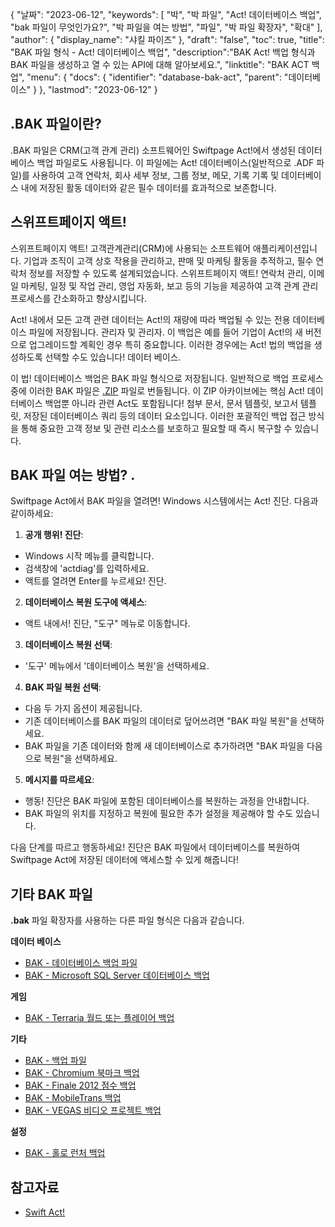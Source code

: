 {
"날짜": "2023-06-12",
  "keywords": [
"박",
"박 파일",
"Act! 데이터베이스 백업",
"bak 파일이 무엇인가요?",
"박 파일을 여는 방법",
"파일",
"박 파일 확장자",
"확대"
],
  "author": {
"display_name": "샤킬 파이즈"
},
"draft": "false",
"toc": true,
"title": "BAK 파일 형식 - Act! 데이터베이스 백업",
  "description":"BAK Act! 백업 형식과 BAK 파일을 생성하고 열 수 있는 API에 대해 알아보세요.",
"linktitle": "BAK ACT 백업",
  "menu": {
    "docs": {
      "identifier": "database-bak-act",
"parent": "데이터베이스"
}
},
"lastmod": "2023-06-12"
}

## .BAK 파일이란?

.BAK 파일은 CRM(고객 관계 관리) 소프트웨어인 Swiftpage Act!에서 생성된 데이터베이스 백업 파일로도 사용됩니다. 이 파일에는 Act! 데이터베이스(일반적으로 .ADF 파일)를 사용하여 고객 연락처, 회사 세부 정보, 그룹 정보, 메모, 기록 기록 및 데이터베이스 내에 저장된 활동 데이터와 같은 필수 데이터를 효과적으로 보존합니다.

## 스위프트페이지 액트!

스위프트페이지 액트! 고객관계관리(CRM)에 사용되는 소프트웨어 애플리케이션입니다. 기업과 조직이 고객 상호 작용을 관리하고, 판매 및 마케팅 활동을 추적하고, 필수 연락처 정보를 저장할 수 있도록 설계되었습니다. 스위프트페이지 액트! 연락처 관리, 이메일 마케팅, 일정 및 작업 관리, 영업 자동화, 보고 등의 기능을 제공하여 고객 관계 관리 프로세스를 간소화하고 향상시킵니다.

Act! 내에서 모든 고객 관련 데이터는 Act!의 재량에 따라 백업될 수 있는 전용 데이터베이스 파일에 저장됩니다. 관리자 및 관리자. 이 백업은 예를 들어 기업이 Act!의 새 버전으로 업그레이드할 계획인 경우 특히 중요합니다. 이러한 경우에는 Act! 법의 백업을 생성하도록 선택할 수도 있습니다! 데이터 베이스.

이 법! 데이터베이스 백업은 BAK 파일 형식으로 저장됩니다. 일반적으로 백업 프로세스 중에 이러한 BAK 파일은 [.ZIP](/ko/compression/zip/) 파일로 번들됩니다. 이 ZIP 아카이브에는 핵심 Act! 데이터베이스 백업뿐 아니라 관련 Act도 포함됩니다! 첨부 문서, 문서 템플릿, 보고서 템플릿, 저장된 데이터베이스 쿼리 등의 데이터 요소입니다. 이러한 포괄적인 백업 접근 방식을 통해 중요한 고객 정보 및 관련 리소스를 보호하고 필요할 때 즉시 복구할 수 있습니다.

## BAK 파일 여는 방법? .

Swiftpage Act에서 BAK 파일을 열려면! Windows 시스템에서는 Act! 진단. 다음과 같이하세요:

1. **공개 행위! 진단**:
- Windows 시작 메뉴를 클릭합니다.
- 검색창에 'actdiag'를 입력하세요.
- 액트를 열려면 Enter를 누르세요! 진단.

2. **데이터베이스 복원 도구에 액세스**:
- 액트 내에서! 진단, "도구" 메뉴로 이동합니다.

3. **데이터베이스 복원 선택**:
- '도구' 메뉴에서 '데이터베이스 복원'을 선택하세요.

4. **BAK 파일 복원 선택**:
- 다음 두 가지 옵션이 제공됩니다.
- 기존 데이터베이스를 BAK 파일의 데이터로 덮어쓰려면 "BAK 파일 복원"을 선택하세요.
- BAK 파일을 기존 데이터와 함께 새 데이터베이스로 추가하려면 "BAK 파일을 다음으로 복원"을 선택하세요.

5. **메시지를 따르세요**:
- 행동! 진단은 BAK 파일에 포함된 데이터베이스를 복원하는 과정을 안내합니다.
- BAK 파일의 위치를 지정하고 복원에 필요한 추가 설정을 제공해야 할 수도 있습니다.

다음 단계를 따르고 행동하세요! 진단은 BAK 파일에서 데이터베이스를 복원하여 Swiftpage Act에 저장된 데이터에 액세스할 수 있게 해줍니다!

## 기타 BAK 파일

**.bak** 파일 확장자를 사용하는 다른 파일 형식은 다음과 같습니다.

**데이터 베이스**
- [BAK - 데이터베이스 백업 파일](/ko/database/bak/)
- [BAK - Microsoft SQL Server 데이터베이스 백업](/ko/database/bak-sqlserver/)

**게임**
- [BAK - Terraria 월드 또는 플레이어 백업](/ko/game/bak-terraria/)

**기타**
- [BAK - 백업 파일](/ko/misc/bak-backup/)
- [BAK - Chromium 북마크 백업](/ko/misc/bak-chromium/)
- [BAK - Finale 2012 점수 백업](/ko/misc/bak-finale/)
- [BAK - MobileTrans 백업](/ko/misc/bak-mobiletrans/)
- [BAK - VEGAS 비디오 프로젝트 백업](/ko/misc/bak-vegas/)

**설정**
- [BAK - 홀로 런처 백업](/ko/settings/bak-holo/)

## 참고자료
* [Swift Act!](https://en.wikipedia.org/wiki/Act!_LLC)
